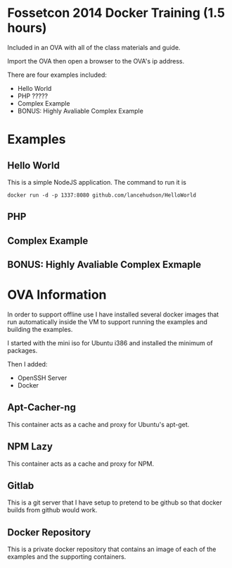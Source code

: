 Fossetcon 2014 Docker Training (1.5 hours)
==========================================

Included in an OVA with all of the class materials and guide.

Import the OVA then open a browser to the OVA's ip address.

There are four examples included:

* Hello World
* PHP ?????
* Complex Example
* BONUS: Highly Avaliable Complex Example

# Examples
## Hello World

This is a simple NodeJS application. The command to run it is

	docker run -d -p 1337:8080 github.com/lancehudson/HelloWorld
## PHP

## Complex Example

## BONUS: Highly Avaliable Complex Exmaple

# OVA Information

In order to support offline use I have installed several docker images that run automatically inside the VM to support running the examples and building the examples.

I started with the mini iso for Ubuntu i386 and installed the minimum of packages.

Then I added:

* OpenSSH Server
* Docker

## Apt-Cacher-ng

This container acts as a cache and proxy for Ubuntu's apt-get.

## NPM Lazy

This container acts as a cache and proxy for NPM.

## Gitlab

This is a git server that I have setup to pretend to be github so that docker builds from github would work.

## Docker Repository

This is a private docker repository that contains an image of each of the examples and the supporting containers.